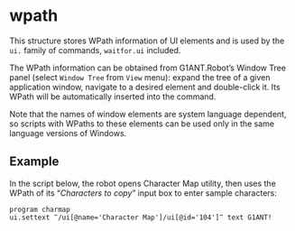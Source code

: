 # wpath

This structure stores WPath information of UI elements and is used by the `ui.` family of commands, `waitfor.ui` included.

The WPath information can be obtained from G1ANT.Robot’s Window Tree panel (select `Window Tree` from `View` menu): expand the tree of a given application window, navigate to a desired element and double-click it. Its WPath will be automatically inserted into the command.

Note that the names of window elements are system language dependent, so scripts with WPaths to these elements can be used only in the same language versions of Windows.

## Example

In the script below, the robot opens Character Map utility, then uses the WPath of its “*Characters to copy*” input box to enter sample characters:

```G1ANT
program charmap
ui.settext ‴/ui[@name='Character Map']/ui[@id='104']‴ text G1ANT!
```

